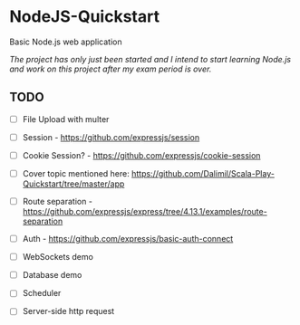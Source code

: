 # NodeJS-Quickstart
Basic Node.js web application

*The project has only just been started and I intend to start learning Node.js and work on this project after my exam period is over.*

## TODO

- [ ] File Upload with multer
- [ ] Session - https://github.com/expressjs/session
- [ ] Cookie Session? - https://github.com/expressjs/cookie-session
- [ ] Cover topic mentioned here: https://github.com/Dalimil/Scala-Play-Quickstart/tree/master/app
- [ ] Route separation - https://github.com/expressjs/express/tree/4.13.1/examples/route-separation
- [ ] Auth - https://github.com/expressjs/basic-auth-connect
- [ ] WebSockets demo
- [ ] Database demo
- [ ] Scheduler
- [ ] Server-side http request

 